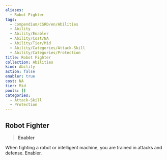 ```yaml
---
aliases:
  - Robot Fighter
tags:
  - Compendium/CSRD/en/Abilities
  - Ability
  - Ability/Enabler
  - Ability/Cost/NA
  - Ability/Tier/Mid
  - Ability/Categories/Attack-Skill
  - Ability/Categories/Protection
title: Robot Fighter
collection: Abilities
kind: Ability
action: false
enabler: true
cost: NA
tier: Mid
pools: []
categories:
  - Attack-Skill
  - Protection
---
```

## Robot Fighter    
>**Enabler**  
    
When fighting a robot or intelligent machine, you are trained in attacks and defense. Enabler.